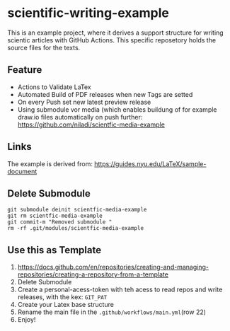 # scientific-writing-example
This is an example project, where it derives a support structure for writing scientic articles with GitHub Actions. This specific reposetory holds the source files for the texts.

## Feature
* Actions to Validate LaTex
* Automated Build of PDF releases when new Tags are setted
* On every Push set new latest preview release
* Using submodule vor media (which enables buildung of for example draw.io files automatically on push further: https://github.com/niladi/scientfic-media-example 

## Links
The example is derived from: https://guides.nyu.edu/LaTeX/sample-document

## Delete Submodule
```
git submodule deinit scientfic-media-example
git rm scientfic-media-example
git commit-m "Removed submodule "
rm -rf .git/modules/scientfic-media-example
```

## Use this as Template
1. https://docs.github.com/en/repositories/creating-and-managing-repositories/creating-a-repository-from-a-template
2. Delete Submodule
3. Create a personal-acess-token with teh acess to read repos and write releases, with the kex: `GIT_PAT`
4. Create your Latex base structure
5. Rename the main file in the `.github/workflows/main.yml`(row 22)
6. Enjoy!
